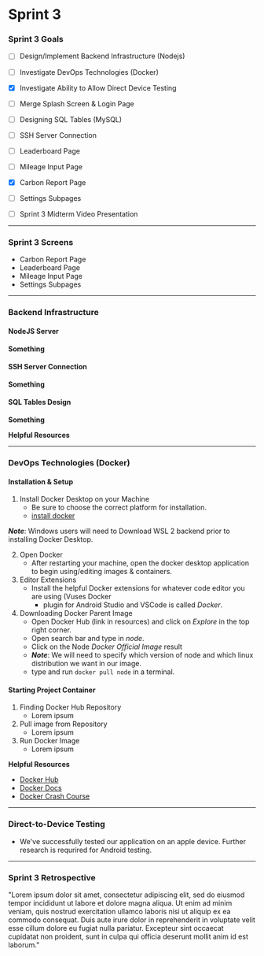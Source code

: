 # Sprint 3

### Sprint 3 Goals
- [ ] Design/Implement Backend Infrastructure (Nodejs)
- [ ] Investigate DevOps Technologies (Docker)
- [X] Investigate Ability to Allow Direct Device Testing
- [ ] Merge Splash Screen & Login Page
- [ ] Designing SQL Tables (MySQL)
- [ ] SSH Server Connection
- [ ] Leaderboard Page
- [ ] Mileage Input Page
- [X] Carbon Report Page
- [ ] Settings Subpages 
- [ ] Sprint 3 Midterm Video Presentation


---
### Sprint 3 Screens
* Carbon Report Page
* Leaderboard Page
* Mileage Input Page
* Settings Subpages
---
### Backend Infrastructure

#### NodeJS Server
**Something**


#### SSH Server Connection
**Something**


#### SQL Tables Design
**Something**


**Helpful Resources**


---
### DevOps Technologies (Docker)
#### Installation & Setup
1. Install Docker Desktop on your Machine
   - Be sure to choose the correct platform for installation.
   - [install docker](https://docs.docker.com/get-docker/)
  
**_Note_**: Windows users will need to Download WSL 2 backend prior to installing Docker Desktop.

2. Open Docker 
   - After restarting your machine, open the docker desktop application to begin using/editing images & containers.
3. Editor Extensions
   - Install the helpful Docker extensions for whatever code editor you are using (Vuses Docker
     - plugin for Android Studio and VSCode is called _Docker_.
4. Downloading Docker Parent Image
   - Open Docker Hub (link in resources) and click on _Explore_ in the top right corner.
   - Open search bar and type in  _node_.
   - Click on the Node _Docker Official Image_ result
   - **_Note_**: We will need to specify which version of node and which linux distribution we want in our image.
   - type and run ```docker pull node``` in a terminal. 


#### Starting Project Container
1. Finding Docker Hub Repository
   -  Lorem ipsum
2. Pull image from Repository 
   - Lorem ipsum
3. Run Docker Image
   - Lorem ipsum


**Helpful Resources**
- [Docker Hub](https://hub.docker.com/)
- [Docker Docs](https://docs.docker.com/)
- [Docker Crash Course](https://www.youtube.com/watch?v=31ieHmcTUOk&list=PL4cUxeGkcC9hxjeEtdHFNYMtCpjNBm3h7&index=1)


---
### Direct-to-Device Testing
* We've successfully tested our application on an apple device. Further research is requrired for Android testing.

---
### Sprint 3 Retrospective
"Lorem ipsum dolor sit amet, consectetur adipiscing elit, sed do eiusmod tempor incididunt ut labore et dolore magna aliqua. Ut enim ad minim veniam, quis nostrud exercitation ullamco laboris nisi ut aliquip ex ea commodo consequat. Duis aute irure dolor in reprehenderit in voluptate velit esse cillum dolore eu fugiat nulla pariatur. Excepteur sint occaecat cupidatat non proident, sunt in culpa qui officia deserunt mollit anim id est laborum."
